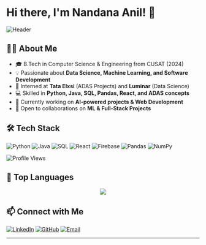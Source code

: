 # Hi there, I'm Nandana Anil! 👋

![Header](https://capsule-render.vercel.app/api?type=waving&color=gradient&height=200&section=header&text=Nandana%20Anil&fontSize=40&fontAlignY=40)

## 👩‍💻 About Me
- 🎓 B.Tech in Computer Science & Engineering from CUSAT (2024)
- 💡 Passionate about **Data Science, Machine Learning, and Software Development**
- 🏢 Interned at **Tata Elxsi** (ADAS Projects) and **Luminar** (Data Science)
- 💻 Skilled in **Python, Java, SQL, Pandas, React, and ADAS concepts**
- 🔭 Currently working on **AI-powered projects & Web Development**
- 🚀 Open to collaborations on **ML & Full-Stack Projects**

## 🛠️ Tech Stack

![Python](https://img.shields.io/badge/Python-3776AB?style=for-the-badge&logo=python&logoColor=white)
![Java](https://img.shields.io/badge/Java-ED8B00?style=for-the-badge&logo=java&logoColor=white)
![SQL](https://img.shields.io/badge/SQL-4479A1?style=for-the-badge&logo=postgresql&logoColor=white)
![React](https://img.shields.io/badge/React-61DAFB?style=for-the-badge&logo=react&logoColor=black)
![Firebase](https://img.shields.io/badge/Firebase-FFCA28?style=for-the-badge&logo=firebase&logoColor=black)
![Pandas](https://img.shields.io/badge/Pandas-150458?style=for-the-badge&logo=pandas&logoColor=white)
![NumPy](https://img.shields.io/badge/NumPy-013243?style=for-the-badge&logo=numpy&logoColor=white)

![Profile Views](https://komarev.com/ghpvc/?username=your-github-username&color=blue)

## 🚀 Top Languages

<div align="center">
  <img src="https://github-readme-stats.vercel.app/api/top-langs/?username=NandanaAnil&layout=compact&theme=radical" />
</div>

## 📫 Connect with Me
[![LinkedIn](https://img.shields.io/badge/LinkedIn-0A66C2?style=for-the-badge&logo=linkedin&logoColor=white)]([https://linkedin.com/in/nandana-anil](https://www.linkedin.com/in/nandana-anil-08448a253/))
[![GitHub](https://img.shields.io/badge/GitHub-181717?style=for-the-badge&logo=github&logoColor=white)](https://github.com/Nandana-Anil)
[![Email](https://img.shields.io/badge/Email-D14836?style=for-the-badge&logo=gmail&logoColor=white)](mailto:anilnandana51@gmail.com)

---


